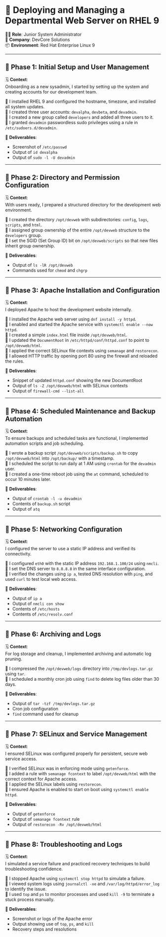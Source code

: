 # 🚀 Deploying and Managing a Departmental Web Server on RHEL 9

👨‍💻 **Role**: Junior System Administrator  
🏢 **Company**: DevCore Solutions  
📦 **Environment**: Red Hat Enterprise Linux 9

---

## 📌 Phase 1: Initial Setup and User Management

🗓️ **Context**:  
Onboarding as a new sysadmin, I started by setting up the system and creating accounts for our development team.

🔸 I installed RHEL 9 and configured the hostname, timezone, and installed all system updates.  
🔸 I created three user accounts: `devalpha`, `devbeta`, and `devadmin`.  
🔸 I created a new group called `developers` and added all three users to it.  
🔸 I granted `devadmin` passwordless sudo privileges using a rule in `/etc/sudoers.d/devadmin`.

📸 **Deliverables**:
- Screenshot of `/etc/passwd`
- Output of `id devalpha`
- Output of `sudo -l -U devadmin`

---

## 📌 Phase 2: Directory and Permission Configuration

🗓️ **Context**:  
With users ready, I prepared a structured directory for the development web environment.

🔸 I created the directory `/opt/devweb` with subdirectories: `config`, `logs`, `scripts`, and `html`.  
🔸 I assigned group ownership of the entire `/opt/devweb` structure to the `developers` group.  
🔸 I set the SGID (Set Group ID) bit on `/opt/devweb/scripts` so that new files inherit group ownership.

📸 **Deliverables**:
- Output of `ls -lR /opt/devweb`
- Commands used for `chmod` and `chgrp`

---

## 📌 Phase 3: Apache Installation and Configuration

🗓️ **Context**:  
I deployed Apache to host the development website internally.

🔸 I installed the Apache web server using `dnf install -y httpd`.  
🔸 I enabled and started the Apache service with `systemctl enable --now httpd`.  
🔸 I created a simple `index.html` file inside `/opt/devweb/html`.  
🔸 I updated the `DocumentRoot` in `/etc/httpd/conf/httpd.conf` to point to `/opt/devweb/html`.  
🔸 I applied the correct SELinux file contexts using `semanage` and `restorecon`.  
🔸 I allowed HTTP traffic by opening port 80 using the firewall and reloaded the rules.

📸 **Deliverables**:
- Snippet of updated `httpd.conf` showing the new DocumentRoot
- Output of `ls -Z /opt/devweb/html` with SELinux contexts
- Output of `firewall-cmd --list-all`

---

## 📌 Phase 4: Scheduled Maintenance and Backup Automation

🗓️ **Context**:  
To ensure backups and scheduled tasks are functional, I implemented automation scripts and job scheduling.

🔸 I wrote a backup script `/opt/devweb/scripts/backup.sh` to copy `/opt/devweb/html` into `/opt/backup/` with a timestamp.  
🔸 I scheduled the script to run daily at 1 AM using `crontab` for the `devadmin` user.  
🔸 I created a one-time reboot job using the `at` command, scheduled to occur 10 minutes later.

📸 **Deliverables**:
- Output of `crontab -l -u devadmin`
- Contents of `backup.sh` script
- Output of `atq`

---

## 📌 Phase 5: Networking Configuration

🗓️ **Context**:  
I configured the server to use a static IP address and verified its connectivity.

🔸 I configured `eth0` with the static IP address `192.168.1.100/24` using `nmcli`.  
🔸 I set the DNS server to `8.8.8.8` in the same interface configuration.  
🔸 I verified the changes using `ip a`, tested DNS resolution with `ping`, and used `curl` to test local web access.

📸 **Deliverables**:
- Output of `ip a`
- Output of `nmcli con show`
- Contents of `/etc/hosts`
- Contents of `/etc/resolv.conf`

---

## 📌 Phase 6: Archiving and Logs

🗓️ **Context**:  
For log storage and cleanup, I implemented archiving and automatic log pruning.

🔸 I compressed the `/opt/devweb/logs` directory into `/tmp/devlogs.tar.gz` using `tar`.  
🔸 I scheduled a monthly cron job using `find` to delete log files older than 30 days.

📸 **Deliverables**:
- Output of `tar -tzf /tmp/devlogs.tar.gz`
- Cron job configuration
- `find` command used for cleanup

---

## 📌 Phase 7: SELinux and Service Management

🗓️ **Context**:  
I ensured SELinux was configured properly for persistent, secure web service access.

🔸 I verified SELinux was in enforcing mode using `getenforce`.  
🔸 I added a rule with `semanage fcontext` to label `/opt/devweb/html` with the correct context for Apache access.  
🔸 I applied the SELinux labels using `restorecon`.  
🔸 I ensured Apache is enabled to start on boot using `systemctl enable httpd`.

📸 **Deliverables**:
- Output of `getenforce`
- Output of `semanage fcontext` rule
- Output of `restorecon -Rv /opt/devweb/html`

---

## 📌 Phase 8: Troubleshooting and Logs

🗓️ **Context**:  
I simulated a service failure and practiced recovery techniques to build troubleshooting confidence.

🔸 I stopped Apache using `systemctl stop httpd` to simulate a failure.  
🔸 I viewed system logs using `journalctl -xe` and `/var/log/httpd/error_log` to identify the issue.  
🔸 I used `top` and `ps` to monitor processes and used `kill -9` to terminate a stuck process manually.

📸 **Deliverables**:
- Screenshot or logs of the Apache error
- Output showing use of `top`, `ps`, and `kill`
- Recovery steps and resolutions
